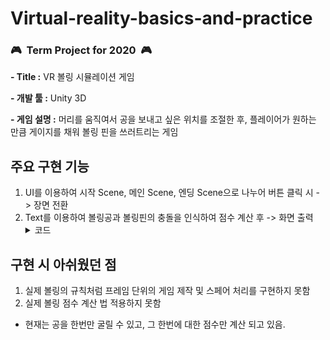 # Virtual-reality-basics-and-practice
### :video_game:&nbsp;&nbsp;**Term Project for 2020**&nbsp;&nbsp;:video_game:


**\- Title :** VR 볼링 시뮬레이션 게임				

**\- 개발 툴 :** Unity 3D

**\- 게임 설명 :** 머리를 움직여서 공을 보내고 싶은 위치를 조절한 후, 플레이어가 원하는 만큼 게이지를 채워 볼링 핀을 쓰러트리는 게임
				

<h2>주요 구현 기능</h2>   


1. UI를 이용하여 시작 Scene,  메인 Scene, 엔딩 Scene으로 나누어 버튼 클릭 시 -> 장면 전환       
2. Text를 이용하여 볼링공과 볼링핀의 충돌을 인식하여 점수 계산 후 -> 화면 출력
	<details>
	<summary>코드</summary>
	</details>
              
<h2>구현 시 아쉬웠던 점</h2>


1. 실제 볼링의 규칙처럼 프레임 단위의 게임 제작 및 스페어 처리를 구현하지 못함
2. 실제 볼링 점수 계산 법 적용하지 못함
- 현재는 공을 한번만 굴릴 수 있고, 그 한번에 대한 점수만 계산 되고 있음.
